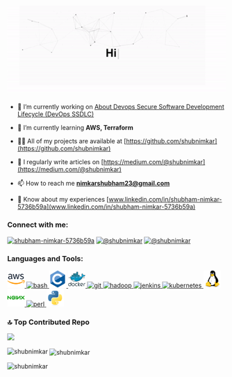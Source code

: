<p align="center">
  <img src="https://github.com/shubnimkar/shubnimkar/blob/master/Header.gif"
>
</p>



- 🔭 I’m currently working on [About Devops Secure Software Development Lifecycle (DevOps SSDLC)](https://github.com/shubnimkar/DevSecOps)

- 🌱 I’m currently learning **AWS, Terraform**

- 👨‍💻 All of my projects are available at [https://github.com/shubnimkar](https://github.com/shubnimkar)

- 📝 I regularly write articles on [https://medium.com/@shubnimkar](https://medium.com/@shubnimkar)

- 📫 How to reach me **nimkarshubham23@gmail.com**

- 📄 Know about my experiences [www.linkedin.com/in/shubham-nimkar-5736b59a](www.linkedin.com/in/shubham-nimkar-5736b59a)


<h3 align="left">Connect with me:</h3>
<p align="left">
<a href="https://linkedin.com/in/shubham-nimkar-5736b59a" target="blank"><img align="center" src="https://raw.githubusercontent.com/rahuldkjain/github-profile-readme-generator/master/src/images/icons/Social/linked-in-alt.svg" alt="shubham-nimkar-5736b59a" height="30" width="40" /></a>
<a href="https://hashnode.com/@shubnimkar" target="blank"><img align="center" src="https://raw.githubusercontent.com/rahuldkjain/github-profile-readme-generator/master/src/images/icons/Social/hashnode.svg" alt="@shubnimkar" height="30" width="40" /></a>
<a href="https://medium.com/@shubnimkar" target="blank"><img align="center" src="https://raw.githubusercontent.com/rahuldkjain/github-profile-readme-generator/master/src/images/icons/Social/medium.svg" alt="@shubnimkar" height="30" width="40" /></a>
</p>

<h3 align="left">Languages and Tools:</h3>
<p align="left"> <a href="https://aws.amazon.com" target="_blank" rel="noreferrer"> <img src="https://raw.githubusercontent.com/devicons/devicon/master/icons/amazonwebservices/amazonwebservices-original-wordmark.svg" alt="aws" width="40" height="40"/> </a> <a href="https://www.gnu.org/software/bash/" target="_blank" rel="noreferrer"> <img src="https://www.vectorlogo.zone/logos/gnu_bash/gnu_bash-icon.svg" alt="bash" width="40" height="40"/> </a> <a href="https://www.cprogramming.com/" target="_blank" rel="noreferrer"> <img src="https://raw.githubusercontent.com/devicons/devicon/master/icons/c/c-original.svg" alt="c" width="40" height="40"/> </a> <a href="https://www.docker.com/" target="_blank" rel="noreferrer"> <img src="https://raw.githubusercontent.com/devicons/devicon/master/icons/docker/docker-original-wordmark.svg" alt="docker" width="40" height="40"/> </a> <a href="https://git-scm.com/" target="_blank" rel="noreferrer"> <img src="https://www.vectorlogo.zone/logos/git-scm/git-scm-icon.svg" alt="git" width="40" height="40"/> </a> <a href="https://hadoop.apache.org/" target="_blank" rel="noreferrer"> <img src="https://www.vectorlogo.zone/logos/apache_hadoop/apache_hadoop-icon.svg" alt="hadoop" width="40" height="40"/> </a> <a href="https://www.jenkins.io" target="_blank" rel="noreferrer"> <img src="https://www.vectorlogo.zone/logos/jenkins/jenkins-icon.svg" alt="jenkins" width="40" height="40"/> </a> <a href="https://kubernetes.io" target="_blank" rel="noreferrer"> <img src="https://www.vectorlogo.zone/logos/kubernetes/kubernetes-icon.svg" alt="kubernetes" width="40" height="40"/> </a> <a href="https://www.linux.org/" target="_blank" rel="noreferrer"> <img src="https://raw.githubusercontent.com/devicons/devicon/master/icons/linux/linux-original.svg" alt="linux" width="40" height="40"/> </a> <a href="https://www.nginx.com" target="_blank" rel="noreferrer"> <img src="https://raw.githubusercontent.com/devicons/devicon/master/icons/nginx/nginx-original.svg" alt="nginx" width="40" height="40"/> </a> <a href="https://www.perl.org/" target="_blank" rel="noreferrer"> <img src="https://api.iconify.design/logos-perl.svg" alt="perl" width="40" height="40"/> </a> <a href="https://www.python.org" target="_blank" rel="noreferrer"> <img src="https://raw.githubusercontent.com/devicons/devicon/master/icons/python/python-original.svg" alt="python" width="40" height="40"/> </a> </p>

### 🔝 Top Contributed Repo
![](https://github-contributor-stats.vercel.app/api?username=shubnimkar&limit=5&theme=flat&combine_all_yearly_contributions=true)

<p><img align="left" src="https://github-readme-stats.vercel.app/api/top-langs?username=shubnimkar&show_icons=true&locale=en&layout=compact" alt="shubnimkar" /></p>

<p>&nbsp;<img align="center" src="https://github-readme-stats.vercel.app/api?username=shubnimkar&show_icons=true&locale=en" alt="shubnimkar" /></p>

<p><img align="center" src="https://github-readme-streak-stats.herokuapp.com/?user=shubnimkar&" alt="shubnimkar" /></p>

